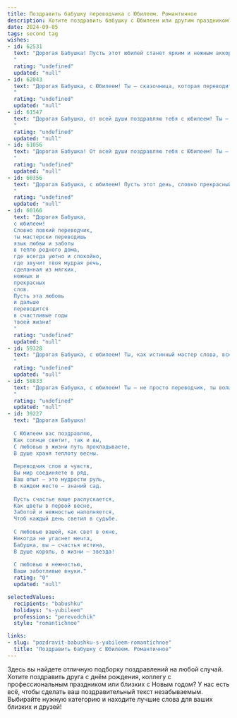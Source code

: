 ```yaml
---
title: Поздравить бабушку переводчика с Юбилеем. Романтичное
description: Хотите поздравить бабушку с Юбилеем или другим праздником? Наш ИИ создаст незабываемое поздравление, а вы обязательно выделитесь среди других.  
date: 2024-09-05
tags: second tag
wishes:
- id: 62531
  text: "Дорогая Бабушка! Пусть этот юбилей станет ярким и нежным аккордом в Вашей прекрасной жизни, полной любви к слову и искусству перевода! Вы - настоящий волшебник языка, соединяющий культуры и сердца. Желаю Вам крепкого здоровья, вдохновения, новых открытий и всегда теплого, родного окружения!
  "
  rating: "undefined"
  updated: "null"
- id: 62043
  text: "Дорогая Бабушка, с Юбилеем! Ты – сказочница, которая переводит слова в чудеса, а языки – в мосты дружбы. Пусть твоя душа всегда сияет неиссякаемым светом, а сердце – трепещет от любви!
  "
  rating: "undefined"
  updated: "null"
- id: 61547
  text: "Дорогая Бабушка, от всей души поздравляю тебя с юбилеем! Ты — удивительный человек, чья душа, словно волшебный переводчик, переносит нас в мир добра, любви и мудрости. Желаю тебе неиссякаемой энергии, вдохновения, чтобы твои таланты и знания продолжали радовать нас долгие годы. Счастья тебе, Бабушка, и всех благ!
  "
  rating: "undefined"
  updated: "null"
- id: 61056
  text: "Дорогая Бабушка! От всей души поздравляю тебя с Юбилеем! Ты – настоящий волшебник, который умеет переносить нас в другие миры своими переводами. Твой талант и любовь к слову – настоящая магия! Пусть твоя жизнь будет наполнена яркими красками, теплом и радостью. Счастья тебе, здоровья и долгих лет!
  "
  rating: "undefined"
  updated: "null"
- id: 60356
  text: "Дорогая Бабушка, с юбилеем! Пусть этот день, словно прекрасный перевод,  наполняет  твою жизнь  новыми  красками любви, счастья и гармонии.  Ты –  истинно  одарённая  мастерица языка,  твоя душа –  источник мудрости и добра,  а  сердце –  теплый  огонь,  согревающий  всех вокруг.  Будь  здорова,  любима  и  радостна!
  "
  rating: "undefined"
  updated: "null"
- id: 60166
  text: "Дорогая Бабушка,
  с юбилеем!
  Словно ловкий переводчик,
  ты мастерски переводишь
  язык любви и заботы
  в тепло родного дома,
  где всегда уютно и спокойно,
  где звучит твоя мудрая речь,
  сделанная из мягких,
  нежных и
  прекрасных
  слов.
  Пусть эта любовь
  и дальше
  переводится
  в счастливые годы
  твоей жизни!
  "
  rating: "undefined"
  updated: "null"
- id: 59328
  text: "Дорогая Бабушка, с юбилеем! Ты, как истинный мастер слова, всю свою жизнь переводила языки мира, раскрывая их тайны и соединяя сердца. Но самое важное – ты переводила нам любовь и мудрость, даря их щедро и бескорыстно. Спасибо тебе за твой талант, за тепло твоего сердца и за то, что ты всегда рядом.
  "
  rating: "undefined"
  updated: "null"
- id: 58833
  text: "Дорогая Бабушка, с юбилеем! Ты – не просто переводчик, ты волшебница, которая переводит слова в чувства, а слова любви – в теплоту, которая согревает всех вокруг. В твоих руках язык становится живым, а твоя душа – источником вдохновения. Пусть твоя жизнь будет полна радости, любви и новых переводов, которые откроют тебе новые горизонты!
  "
  rating: "undefined"
  updated: "null"
- id: 39227
  text: "Дорогая Бабушка!
  
  С Юбилеем вас поздравляю,
  Как солнце светит, так и вы,
  С любовью в жизни путь прокладываете,
  В душе храня теплоту весны.
  
  Переводчик слов и чувств,
  Вы мир соединяете в ряд,
  Ваш опыт — это мудрости руль,
  В каждом жесте — знаний сад.
  
  Пусть счастье ваше распускается,
  Как цветы в первой весне,
  Заботой и нежностью наполняется,
  Чтоб каждый день светил в судьбе.
  
  С любовью вашей, как свет в окне,
  Никогда не угаснет мечта,
  Бабушка, вы — счастья истина,
  В душе король, в жизни — звезда!
  
  С любовью и нежностью,
  Ваши заботливые внуки."
  rating: "0"
  updated: "null"

selectedValues:
  recipients: "babushku"
  holidays: "s-yubileem"
  professions: "perevodchik"
  style: "romantichnoe"

links:
- slug: "pozdravit-babushku-s-yubileem-romantichnoe"
  title: "Поздравить бабушку с Юбилеем. Романтичное"
---
```


Здесь вы найдете отличную подборку поздравлений на любой случай. 
Хотите поздравить друга с днём рождения, коллегу с профессиональным праздником или близких с Новым годом? У нас есть всё, чтобы сделать ваш поздравительный текст незабываемым. Выбирайте нужную категорию и находите лучшие слова для ваших близких и друзей!
